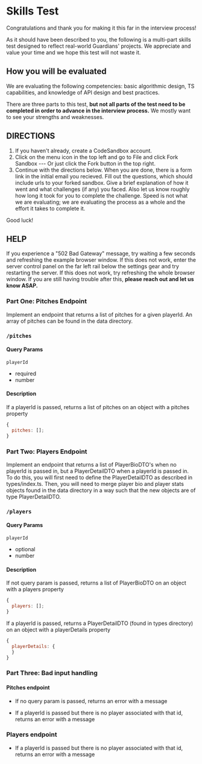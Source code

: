 # Skills Test

Congratulations and thank you for making it this far in the interview process!

As it should have been described to you, the following is a multi-part skills test designed to reflect real-world Guardians' projects. We appreciate and value your time and we hope this test will not waste it.

## How you will be evaluated

We are evaluating the following competencies: basic algorithmic design, TS capabilities, and knowledge of API design and best practices.

There are three parts to this test, **but not all parts of the test need to be completed in order to advance in the interview process.** We mostly want to see your strengths and weaknesses.

## DIRECTIONS

1. If you haven't already, create a CodeSandbox account.
2. Click on the menu icon in the top left and go to File and click Fork Sandbox --- Or just click the Fork button in the top right.
3. Continue with the directions below.
   When you are done, there is a form link in the initial email you recieved. Fill out the questions, which should include urls to your forked sandbox. Give a brief explanation of how it went and what challenges (if any) you faced. Also let us know roughly how long it took for you to complete the challenge. Speed is not what we are evaluating; we are evaluating the process as a whole and the effort it takes to complete it.

Good luck!

## HELP

If you experience a "502 Bad Gateway" message, try waiting a few seconds and refreshing the example browser window. If this does not work, enter the server control panel on the far left rail below the settings gear and try restarting the server. If this does not work, try refreshing the whole browser window. If you are still having trouble after this, **please reach out and let us know ASAP.**

### Part One: Pitches Endpoint

Implement an endpoint that returns a list of pitches for a given playerId. An array of pitches can be found in the data directory.

### `/pitches`

#### Query Params

`playerId`

- required
- number

#### Description

If a playerId is passed, returns a list of pitches on an object with a pitches property

```js
{
  pitches: [];
}
```

### Part Two: Players Endpoint

Implement an endpoint that returns a list of PlayerBioDTO's when no playerId is passed in, but a PlayerDetailDTO when a playerId is passed in. To do this, you will first need to define the PlayerDetailDTO as described in types/index.ts. Then, you will need to merge player bio and player stats objects found in the data directory in a way such that the new objects are of type PlayerDetailDTO.

### `/players`

#### Query Params

`playerId`

- optional
- number

#### Description

If not query param is passed, returns a list of PlayerBioDTO on an object with a players property

```js
{
  players: [];
}
```

If a playerId is passed, returns a PlayerDetailDTO (found in types directory) on an object with a playerDetails property

```js
{
  playerDetails: {
  }
}
```

### Part Three: Bad input handling

#### Pitches endpoint

- If no query param is passed, returns an error with a message

- If a playerId is passed but there is no player associated with that id, returns an error with a message

### Players endpoint

- If a playerId is passed but there is no player associated with that id, returns an error with a message
